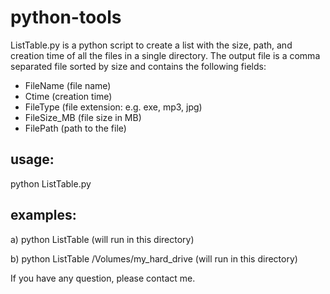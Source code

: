 # python-tools

ListTable.py is a python script to create a list with the size, path, and creation time of all the files in a single directory. The output file is a comma separated file sorted by size and contains the following fields:

* FileName (file name)
* Ctime (creation time)
* FileType (file extension: e.g. exe, mp3, jpg)
* FileSize_MB (file size in MB)
* FilePath (path to the file)

## usage:

python ListTable.py <directory>
  
## examples:
a) python ListTable 
(will run in this directory)

b) python ListTable /Volumes/my_hard_drive
(will run in this directory)

If you have any question, please contact me. 
